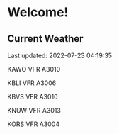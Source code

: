 # Welcome!

## Current Weather

Last updated: 2022-07-23 04:19:35

KAWO VFR A3010

KBLI VFR A3006

KBVS VFR A3010

KNUW VFR A3013

KORS VFR A3004


